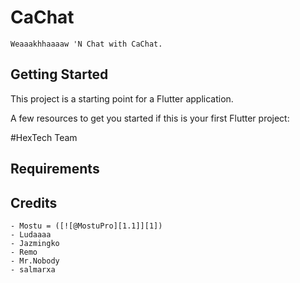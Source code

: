 # CaChat
    Weaaakhhaaaaw 'N Chat with CaChat.


## Getting Started

This project is a starting point for a Flutter application.

A few resources to get you started if this is your first Flutter project:

#HexTech Team

## Requirements



## Credits

    - Mostu = ([![@MostuPro][1.1]][1])
    - Ludaaaa
    - Jazmingko
    - Remo
    - Mr.Nobody
    - salmarxa


[1.1]: https://twitter.com/MostuPro